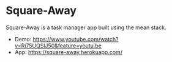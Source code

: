 # Square-Away

Square-Away is a task manager app built using the mean stack. 

- Demo: https://www.youtube.com/watch?v=Ri75UQSlJ50&feature=youtu.be
- App: https://square-away.herokuapp.com/
